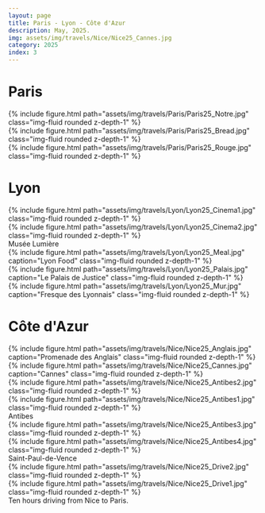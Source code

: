 ```yaml
---
layout: page
title: Paris - Lyon - Côte d'Azur
description: May, 2025.
img: assets/img/travels/Nice/Nice25_Cannes.jpg
category: 2025
index: 3
---
```


# Paris
<div class="row justify-content-sm-center">
    <div class="col-sm-4 mt-3 mt-md-0">
        {% include figure.html path="assets/img/travels/Paris/Paris25_Notre.jpg" class="img-fluid rounded z-depth-1" %}
    </div>
    <div class="col-sm-8 mt-3 mt-md-0">
        {% include figure.html path="assets/img/travels/Paris/Paris25_Bread.jpg" class="img-fluid rounded z-depth-1" %}
    </div>
</div>

<div class="row">
    <div class="col-sm mt-3 mt-md-0">
        {% include figure.html path="assets/img/travels/Paris/Paris25_Rouge.jpg" class="img-fluid rounded z-depth-1" %}
    </div>
</div>

# Lyon

<div class="row justify-content-sm-center">
    <div class="col-sm-8 mt-3 mt-md-0">
        {% include figure.html path="assets/img/travels/Lyon/Lyon25_Cinema1.jpg" class="img-fluid rounded z-depth-1" %}
    </div>
    <div class="col-sm-4 mt-3 mt-md-0">
        {% include figure.html path="assets/img/travels/Lyon/Lyon25_Cinema2.jpg" class="img-fluid rounded z-depth-1" %}
    </div>
</div>
<div class="caption">
    Musée Lumière
</div>

<div class="row">
    <div class="col-sm mt-3 mt-md-0">
        {% include figure.html path="assets/img/travels/Lyon/Lyon25_Meal.jpg" caption="Lyon Food" class="img-fluid rounded z-depth-1" %}
    </div>
</div>

<div class="row">
    <div class="col-sm mt-3 mt-md-0">
        {% include figure.html path="assets/img/travels/Lyon/Lyon25_Palais.jpg" caption="Le Palais de Justice" class="img-fluid rounded z-depth-1" %}
    </div>
    <div class="col-sm mt-3 mt-md-0">
        {% include figure.html path="assets/img/travels/Lyon/Lyon25_Mur.jpg" caption="Fresque des Lyonnais" class="img-fluid rounded z-depth-1" %}
    </div>
</div>

# Côte d'Azur
<div class="row">
    <div class="col-sm mt-3 mt-md-0">
        {% include figure.html path="assets/img/travels/Nice/Nice25_Anglais.jpg" caption="Promenade des Anglais" class="img-fluid rounded z-depth-1" %}
    </div>
</div>

<div class="row">
    <div class="col-sm mt-3 mt-md-0">
        {% include figure.html path="assets/img/travels/Nice/Nice25_Cannes.jpg" caption="Cannes" class="img-fluid rounded z-depth-1" %}
    </div>
</div>

<div class="row justify-content-sm-center">
    <div class="col-sm mt-3 mt-md-0">
        {% include figure.html path="assets/img/travels/Nice/Nice25_Antibes2.jpg" class="img-fluid rounded z-depth-1" %}
    </div>
    <div class="col-sm mt-3 mt-md-0">
        {% include figure.html path="assets/img/travels/Nice/Nice25_Antibes1.jpg" class="img-fluid rounded z-depth-1" %}
    </div>
</div>
<div class="caption">
    Antibes
</div>

<div class="row justify-content-sm-center">
    <div class="col-sm-4 mt-3 mt-md-0">
        {% include figure.html path="assets/img/travels/Nice/Nice25_Antibes3.jpg" class="img-fluid rounded z-depth-1" %}
    </div>
    <div class="col-sm-8 mt-3 mt-md-0">
        {% include figure.html path="assets/img/travels/Nice/Nice25_Antibes4.jpg" class="img-fluid rounded z-depth-1" %}
    </div>
</div>
<div class="caption">
    Saint-Paul-de-Vence
</div>

<div class="row justify-content-sm-center">
    <div class="col-sm-8 mt-3 mt-md-0">
        {% include figure.html path="assets/img/travels/Nice/Nice25_Drive2.jpg" class="img-fluid rounded z-depth-1" %}
    </div>
    <div class="col-sm-4 mt-3 mt-md-0">
        {% include figure.html path="assets/img/travels/Nice/Nice25_Drive1.jpg" class="img-fluid rounded z-depth-1" %}
    </div>
</div>
<div class="caption">
    Ten hours driving from Nice to Paris.
</div>